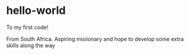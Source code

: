 # hello-world
To my first code!

From South Africa. Aspiring misiionary and hope to develop some extra skills along the way
